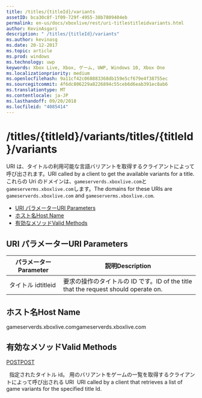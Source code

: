```yaml
---
title: /titles/{titleId}/variants
assetID: bca30c8f-1f09-729f-4955-38b7809404eb
permalink: en-us/docs/xboxlive/rest/uri-titlestitleidvariants.html
author: KevinAsgari
description: " /titles/{titleId}/variants"
ms.author: kevinasg
ms.date: 20-12-2017
ms.topic: article
ms.prod: windows
ms.technology: uwp
keywords: Xbox Live, Xbox, ゲーム, UWP, Windows 10, Xbox One
ms.localizationpriority: medium
ms.openlocfilehash: 9a11cf42c068883368db159e5cf679e4f38755ec
ms.sourcegitcommit: 4f6dc806229a8226894c55ceb6d6eab391ec8ab6
ms.translationtype: MT
ms.contentlocale: ja-JP
ms.lasthandoff: 09/20/2018
ms.locfileid: "4085414"
---
```

# <a name="titlestitleidvariants"></a><span data-ttu-id="e82d6-104">/titles/{titleId}/variants</span><span class="sxs-lookup"><span data-stu-id="e82d6-104">/titles/{titleId}/variants</span></span>
<span data-ttu-id="e82d6-105">URI は、タイトルの利用可能な言語バリアントを取得するクライアントによって呼び出されます。</span><span class="sxs-lookup"><span data-stu-id="e82d6-105">URI called by a client to get the available variants for a title.</span></span> <span data-ttu-id="e82d6-106">これらの Uri のドメインは、`gameserverds.xboxlive.com`と`gameserverms.xboxlive.com`します。</span><span class="sxs-lookup"><span data-stu-id="e82d6-106">The domains for these URIs are `gameserverds.xboxlive.com` and `gameserverms.xboxlive.com`.</span></span>
 
  * [<span data-ttu-id="e82d6-107">URI パラメーター</span><span class="sxs-lookup"><span data-stu-id="e82d6-107">URI Parameters</span></span>](#ID4EU)
  * [<span data-ttu-id="e82d6-108">ホスト名</span><span class="sxs-lookup"><span data-stu-id="e82d6-108">Host Name</span></span>](#ID4EIB)
  * [<span data-ttu-id="e82d6-109">有効なメソッド</span><span class="sxs-lookup"><span data-stu-id="e82d6-109">Valid Methods</span></span>](#ID4EPB)
 
<a id="ID4EU"></a>

 
## <a name="uri-parameters"></a><span data-ttu-id="e82d6-110">URI パラメーター</span><span class="sxs-lookup"><span data-stu-id="e82d6-110">URI Parameters</span></span>
 
| <span data-ttu-id="e82d6-111">パラメーター</span><span class="sxs-lookup"><span data-stu-id="e82d6-111">Parameter</span></span>| <span data-ttu-id="e82d6-112">説明</span><span class="sxs-lookup"><span data-stu-id="e82d6-112">Description</span></span>| 
| --- | --- | 
| <span data-ttu-id="e82d6-113">タイトル id</span><span class="sxs-lookup"><span data-stu-id="e82d6-113">titleid</span></span>| <span data-ttu-id="e82d6-114">要求の操作のタイトルの ID です。</span><span class="sxs-lookup"><span data-stu-id="e82d6-114">ID of the title that the request should operate on.</span></span>| 
  
<a id="ID4EIB"></a>

 
## <a name="host-name"></a><span data-ttu-id="e82d6-115">ホスト名</span><span class="sxs-lookup"><span data-stu-id="e82d6-115">Host Name</span></span>
 
<span data-ttu-id="e82d6-116">gameserverds.xboxlive.com</span><span class="sxs-lookup"><span data-stu-id="e82d6-116">gameserverds.xboxlive.com</span></span>
  
<a id="ID4EPB"></a>

 
## <a name="valid-methods"></a><span data-ttu-id="e82d6-117">有効なメソッド</span><span class="sxs-lookup"><span data-stu-id="e82d6-117">Valid Methods</span></span>
  
[<span data-ttu-id="e82d6-118">POST</span><span class="sxs-lookup"><span data-stu-id="e82d6-118">POST</span></span>](uri-titlestitleidvariants-post.md)
 
<span data-ttu-id="e82d6-119">&nbsp;&nbsp;指定されたタイトル id。 用のバリアントをゲームの一覧を取得するクライアントによって呼び出される URI</span><span class="sxs-lookup"><span data-stu-id="e82d6-119">&nbsp;&nbsp;URI called by a client that retrieves a list of game variants for the specified title Id.</span></span>
   